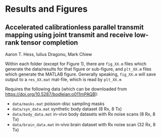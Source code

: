 # Results and Figures 

## Accelerated calibrationless parallel transmit mapping using joint transmit and receive low-rank tensor completion
Aaron T. Hess, Iulius Dragonu, Mark Chiew

Within each folder (except for Figure 1), there are `fig_XX.m` files which generate the data/results for that figure or sub-figure, and `plt_XX.m` files which generate the MATLAB figure. Generally speaking, `fig_XX.m` will save output to a `res_XX.mat` mat-file, which is read by `plt_XX.m`

Requires the following data (which can be downloaded from <https://doi.org/10.5287/bodleian:o011mPAQB>):
- `data/masks.mat` poisson-disc sampling masks
- `data/syn_data.mat` synthetic body dataset (8 Rx, 8 Tx)
- `data/body_data.mat` in-vivo body datasets with Rx noise scans (8 Rx, 8 Tx)
- `data/brain_data.mat` in-vivo brain dataset with Rx noise scan (32 Rx, 8 Tx)
